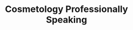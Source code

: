 ---
title: "Cosmetology Professionally Speaking"
url: /rice-lake/cosmetology-professionally-speaking/
shop: beauty
---